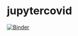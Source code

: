 # jupytercovid

[![Binder](https://mybinder.org/badge_logo.svg)](https://mybinder.org/v2/gh/madralino/jupytercovid/master)
